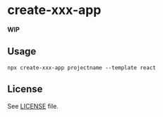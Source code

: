 # create-xxx-app

**WIP**

## Usage

```
npx create-xxx-app projectname --template react
```

## License

See [LICENSE](./LICENSE) file.